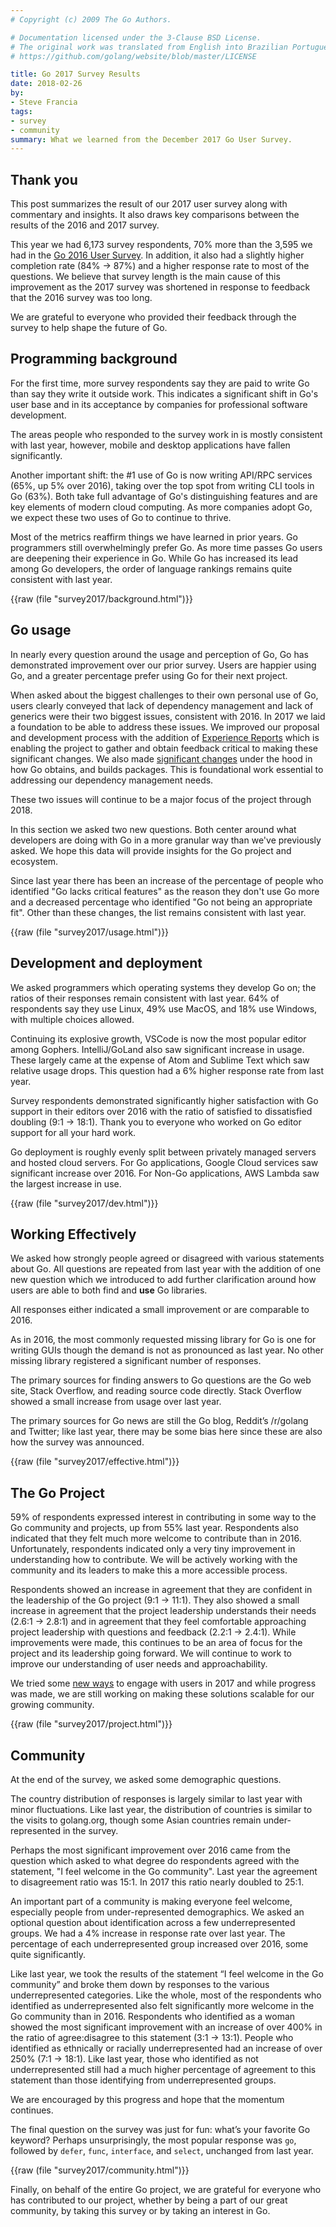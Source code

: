 ```yaml
---
# Copyright (c) 2009 The Go Authors.

# Documentation licensed under the 3-Clause BSD License.
# The original work was translated from English into Brazilian Portuguese.
# https://github.com/golang/website/blob/master/LICENSE

title: Go 2017 Survey Results
date: 2018-02-26
by:
- Steve Francia
tags:
- survey
- community
summary: What we learned from the December 2017 Go User Survey.
---
```


## Thank you

This post summarizes the result of our 2017 user survey along with commentary
and insights. It also draws key comparisons between the results of the 2016 and
2017 survey.

This year we had 6,173 survey respondents, 70% more than the 3,595 we had in the
[Go 2016 User Survey](/blog/survey2016-results). In
addition, it also had a slightly higher completion rate (84% → 87%) and a
higher response rate to most of the questions. We believe that survey length is
the main cause of this improvement as the 2017 survey was shortened in response
to feedback that the 2016 survey was too long.

We are grateful to everyone who provided their feedback through the survey to
help shape the future of Go.

## Programming background

For the first time, more survey respondents say they are paid to write Go
than say they write it outside work. This indicates a significant shift in
Go's user base and in its acceptance by companies for professional software
development.

The areas people who responded to the survey work in is mostly consistent with
last year, however, mobile and desktop applications have fallen significantly.

Another important shift: the #1 use of Go is now writing API/RPC services (65%,
up 5% over 2016), taking over the top spot from writing CLI tools in Go (63%).
Both take full advantage of Go's distinguishing features and are key elements of
modern cloud computing. As more companies adopt Go, we expect these two uses
of Go to continue to thrive.

Most of the metrics reaffirm things we have learned in prior years. Go
programmers still overwhelmingly prefer Go. As more time passes Go users are
deepening their experience in Go. While Go has increased its lead among Go
developers, the order of language rankings remains quite consistent with last
year.

{{raw (file "survey2017/background.html")}}

## Go usage

In nearly every question around the usage and perception of Go, Go has
demonstrated improvement over our prior survey. Users are happier using Go, and
a greater percentage prefer using Go for their next project.

When asked about the biggest challenges to their own personal use of Go, users
clearly conveyed that lack of dependency management and lack of generics were
their two biggest issues, consistent with 2016. In 2017 we laid a foundation to
be able to address these issues. We improved our proposal and development
process with the addition of
[Experience Reports](/wiki/ExperienceReports) which is
enabling the project to gather and obtain feedback critical to making these
significant changes. We also made
[significant changes](/doc/go1.10#build) under the hood in
how Go obtains, and builds packages. This is foundational work essential to
addressing our dependency management needs.

These two issues will continue to be a major focus of the project through 2018.

In this section we asked two new questions. Both center around what
developers are doing with Go in a more granular way than we've previously asked.
We hope this data will provide insights for the Go project and ecosystem.

Since last year there has been an increase of the percentage of people who
identified "Go lacks critical features" as the reason they don't use Go more and
a decreased percentage who identified "Go not being an appropriate fit". Other
than these changes, the list remains consistent with last year.

{{raw (file "survey2017/usage.html")}}

## Development and deployment

We asked programmers which operating systems they develop Go on; the ratios of
their responses remain consistent with last year. 64% of respondents say
they use Linux, 49% use MacOS, and 18% use Windows, with multiple choices
allowed.

Continuing its explosive growth, VSCode is now the most popular editor among
Gophers. IntelliJ/GoLand also saw significant increase in usage. These largely
came at the expense of Atom and Sublime Text which saw relative usage drops.
This question had a 6% higher response rate from last year.

Survey respondents demonstrated significantly higher satisfaction with Go
support in their editors over 2016 with the ratio of satisfied to dissatisfied
doubling (9:1 → 18:1). Thank you to everyone who worked on Go editor support
for all your hard work.

Go deployment is roughly evenly split between privately managed servers and
hosted cloud servers. For Go applications, Google Cloud services saw significant
increase over 2016. For Non-Go applications, AWS Lambda saw the largest increase in use.

{{raw (file "survey2017/dev.html")}}

## Working Effectively

We asked how strongly people agreed or disagreed with various statements about
Go. All questions are repeated from last year with the addition of one new
question which we introduced to add further clarification around how users are
able to both find and **use** Go libraries.

All responses either indicated a small improvement or are comparable to 2016.

As in 2016, the most commonly requested missing library for Go is one for
writing GUIs though the demand is not as pronounced as last year. No other
missing library registered a significant number of responses.

The primary sources for finding answers to Go questions are the Go web site,
Stack Overflow, and reading source code directly. Stack Overflow showed a small
increase from usage over last year.

The primary sources for Go news are still the Go blog, Reddit’s /r/golang and
Twitter; like last year, there may be some bias here since these are also how
the survey was announced.

{{raw (file "survey2017/effective.html")}}

## The Go Project

59% of respondents expressed interest in contributing in some way to the Go
community and projects, up from 55% last year. Respondents also indicated that
they felt much more welcome to contribute than in 2016. Unfortunately,
respondents indicated only a very tiny improvement in understanding how to
contribute. We will be actively working with the community and its leaders
to make this a more accessible process.

Respondents showed an increase in agreement that they are confident in the
leadership of the Go project (9:1 → 11:1). They also showed a small increase in
agreement that the project leadership understands their needs (2.6:1 → 2.8:1)
and in agreement that they feel comfortable approaching project leadership with
questions and feedback (2.2:1 → 2.4:1). While improvements were made, this
continues to be an area of focus for the project and its leadership going
forward. We will continue to work to improve our understanding of user needs and
approachability.

We tried some [new ways](/blog/8years#TOC_1.3.) to engage
with users in 2017 and while progress was made, we are still working on making these
solutions scalable for our growing community.

{{raw (file "survey2017/project.html")}}

## Community

At the end of the survey, we asked some demographic questions.

The country distribution of responses is largely similar to last year with minor
fluctuations. Like last year, the distribution of countries is similar to the
visits to golang.org, though some Asian countries remain under-represented in
the survey.

Perhaps the most significant improvement over 2016 came from the question which
asked to what degree do respondents agreed with the statement, "I feel welcome
in the Go community". Last year the agreement to disagreement ratio was 15:1. In
2017 this ratio nearly doubled to 25:1.

An important part of a community is making everyone feel welcome, especially
people from under-represented demographics. We asked an optional question about
identification across a few underrepresented groups. We had a 4% increase in
response rate over last year. The percentage of each underrepresented group
increased over 2016, some quite significantly.

Like last year, we took the results of the statement “I feel welcome in the Go
community” and broke them down by responses to the various underrepresented
categories. Like the whole, most of the respondents who identified as
underrepresented also felt significantly more welcome in the Go community than
in 2016. Respondents who identified as a woman showed the most significant
improvement with an increase of over 400% in the ratio of agree:disagree to this
statement (3:1 → 13:1). People who identified as ethnically or racially
underrepresented had an increase of over 250% (7:1 → 18:1). Like last year,
those who identified as not underrepresented still had a much higher percentage
of agreement to this statement than those identifying from underrepresented
groups.

We are encouraged by this progress and hope that the momentum continues.

The final question on the survey was just for fun: what’s your favorite Go
keyword? Perhaps unsurprisingly, the most popular response was `go`, followed by
`defer`, `func`, `interface`, and `select`, unchanged from last year.

{{raw (file "survey2017/community.html")}}

Finally, on behalf of the entire Go project, we are grateful for everyone who
has contributed to our project, whether by being a part of our great community,
by taking this survey or by taking an interest in Go.
